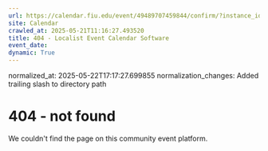 ```yaml
---
url: https://calendar.fiu.edu/event/49489707459844/confirm/?instance_id=49489707473164&return=https%3A%2F%2Fcalendar.fiu.edu%2Fmiami_beach_urban_studios_364
site: Calendar
crawled_at: 2025-05-21T11:16:27.493520
title: 404 - Localist Event Calendar Software
event_date: 
dynamic: True
---
```

normalized_at: 2025-05-22T17:17:27.699855
normalization_changes: Added trailing slash to directory path

# 404 - not found
We couldn't find the page on this community event platform.
